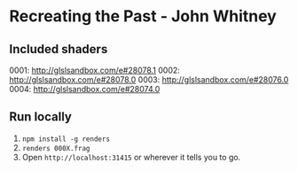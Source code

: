 # Recreating the Past - John Whitney

## Included shaders

0001: http://glslsandbox.com/e#28078.1
0002: http://glslsandbox.com/e#28078.0
0003: http://glslsandbox.com/e#28076.0
0004: http://glslsandbox.com/e#28074.0

## Run locally
1. `npm install -g renders`
2. `renders 000X.frag`
3. Open `http://localhost:31415` or wherever it tells you to go.
